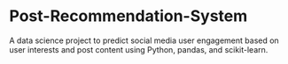 # Post-Recommendation-System
A data science project to predict social media user engagement based on user interests and post content using Python, pandas, and scikit-learn.
